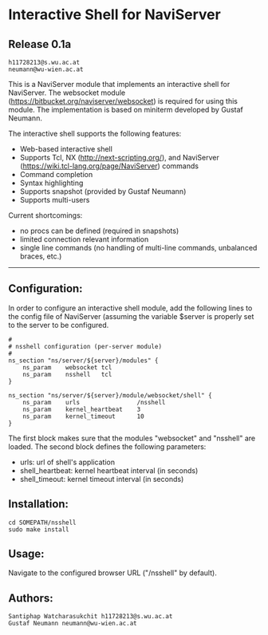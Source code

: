 Interactive Shell for NaviServer
=========================
Release 0.1a
------------

    h11728213@s.wu.ac.at
    neumann@wu-wien.ac.at

This is a NaviServer module that implements an interactive shell for
NaviServer. The websocket module
(https://bitbucket.org/naviserver/websocket) is required for using
this module. The implementation is based on miniterm developed by Gustaf Neumann.

The interactive shell supports the following features:

* Web-based interactive shell
* Supports Tcl, NX (http://next-scripting.org/),
  and NaviServer (https://wiki.tcl-lang.org/page/NaviServer) commands
* Command completion
* Syntax highlighting
* Supports snapshot (provided by Gustaf Neumann)
* Supports multi-users

Current shortcomings:

* no procs can be defined (required in snapshots)
* limited connection relevant information
* single line commands (no handling of multi-line commands, unbalanced
  braces, etc.)


***

Configuration:
--------------

In order to configure an interactive shell module, add the following
lines to the config file of NaviServer (assuming the variable $server
is properly set to the server to be configured.

    #
    # nsshell configuration (per-server module)
    #
    ns_section "ns/server/${server}/modules" {
        ns_param    websocket tcl
        ns_param    nsshell   tcl
    }
    
    ns_section "ns/server/${server}/module/websocket/shell" {
        ns_param    urls                /nsshell
        ns_param    kernel_heartbeat    3
        ns_param    kernel_timeout      10
    }

The first block makes sure that the modules "websocket" and "nsshell"
are loaded. The second block defines the following parameters:

* urls: url of shell's application
* shell_heartbeat: kernel heartbeat interval (in seconds)
* shell_timeout: kernel timeout interval (in seconds)



Installation:
-------------

    cd SOMEPATH/nsshell
    sudo make install

Usage:
------

Navigate to the configured browser URL ("/nsshell" by default).

Authors:
--------

    Santiphap Watcharasukchit h11728213@s.wu.ac.at
    Gustaf Neumann neumann@wu-wien.ac.at
